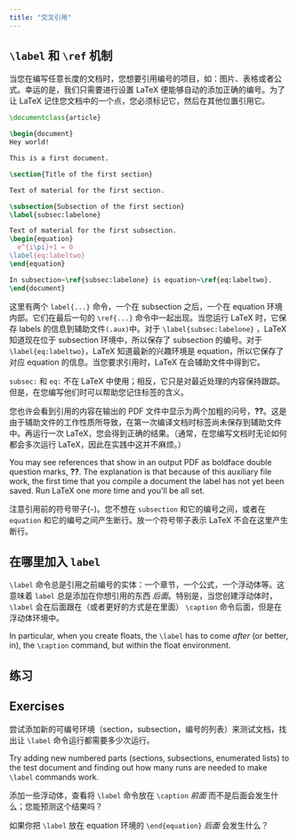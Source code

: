 ```yaml
---
title: "交叉引用"
---
```


##  `\label` 和 `\ref` 机制

当您在编写任意长度的文档时，您想要引用编号的项目，如：图片、表格或者公式。幸运的是，我们只需要进行设置
LaTeX 便能够自动的添加正确的编号。为了让 LaTeX 记住您文档中的一个点，您必须标记它，然后在其他位置引用它。

```latex
\documentclass{article}

\begin{document}
Hey world!

This is a first document.

\section{Title of the first section}

Text of material for the first section.

\subsection{Subsection of the first section}
\label{subsec:labelone}

Text of material for the first subsection.
\begin{equation}
  e^{i\pi}+1 = 0
\label{eq:labeltwo}
\end{equation}

In subsection~\ref{subsec:labelone} is equation~\ref{eq:labeltwo}.
\end{document}
```

这里有两个 `label{...}` 命令，一个在 subsection 之后，一个在 equation 环境内部。它们在最后一句的 `\ref{...}` 命令中一起出现。当您运行 LaTeX 时，它保存 labels 的信息到辅助文件`(.aux)`中。对于 `\label{subsec:labelone}` ，LaTeX 知道现在位于 subsection 环境中，所以保存了 subsection 的编号。对于 `\label{eq:labeltwo}`，LaTeX 知道最新的兴趣环境是 equation，所以它保存了对应 equation 的信息。当您要求引用时，LaTeX 在会辅助文件中得到它。

`subsec:` 和 `eq:` 不在 LaTeX 中使用；相反，它只是对最近处理的内容保持跟踪。但是，在您编写他们时可以帮助您记住标签的含义。

您也许会看到引用的内容在输出的 PDF 文件中显示为两个加粗的问号，**??**。这是由于辅助文件的工作性质所导致，在第一次编译文档时标签尚未保存到辅助文件中。再运行一次 LaTeX，您会得到正确的结果。（通常，在您编写文档时无论如何都会多次运行 LaTeX，因此在实践中这并不麻烦。）

You may see references that show in an output PDF
as boldface double question marks, **??**.
The explanation is that because of this auxiliary file work,
the first time that you compile a document the label has not
yet been saved.
Run LaTeX one more time and you'll be all set.

注意引用前的符号带子(`~`)。您不想在 `subsection` 和它的编号之间，或者在`equation` 和它的编号之间产生断行。放一个符号带子表示 LaTeX 不会在这里产生断行。

## 在哪里加入 `label`

`\label` 命令总是引用之前编号的实体：一个章节，一个公式，一个浮动体等。这意味着 `label` 总是添加在你想引用的东西 _后面_。特别是，当您创建浮动体时，`\label` 会在后面跟在（或者更好的方式是在里面） `\caption` 命令后面，但是在浮动体环境中。

In particular, when you create
floats, the `\label` has to come _after_ (or better, in), the `\caption` command,
but within the float environment.

## 练习

## Exercises

尝试添加新的可编号环境（section，subsection，编号的列表）来测试文档，找出让 `\label` 命令运行都需要多少次运行。

Try adding new numbered parts (sections, subsections, enumerated lists) to
the test document and finding out how many runs are needed to make `\label`
commands work.

添加一些浮动体，查看将 `\label` 命令放在 `\caption` _前面_ 而不是后面会发生什么；您能预测这个结果吗？

如果你把 `\label` 放在 equation 环境的 `\end{equation}` _后面_ 会发生什么？